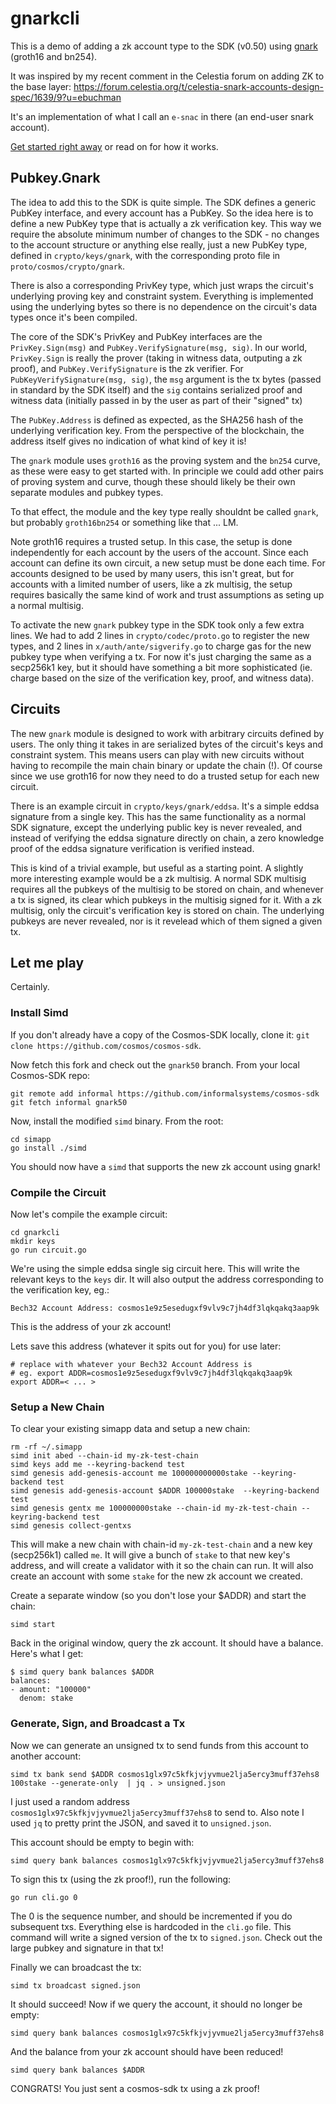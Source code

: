 # gnarkcli

This is a demo of adding a zk account type to the SDK (v0.50) using [gnark](https://github.com/Consensys/gnark) (groth16 and bn254).

It was inspired by my recent comment in the Celestia forum on adding ZK to the base layer: https://forum.celestia.org/t/celestia-snark-accounts-design-spec/1639/9?u=ebuchman

It's an implementation of what I call an `e-snac` in there (an end-user snark
account).

[Get started right away](#let-me-play) or read on for how it works.

## Pubkey.Gnark

The idea to add this to the SDK is quite simple. The SDK defines a generic
PubKey interface, and every account has a PubKey. So the idea here is to define
a new PubKey type that is actually a zk verification key. This way we require
the absolute minimum number of changes to the SDK - no changes to the account
structure or anything else really, just a new PubKey type, defined in
`crypto/keys/gnark`, with the corresponding proto file in
`proto/cosmos/crypto/gnark`.

There is also a corresponding PrivKey type, which just wraps the circuit's
underlying proving key and constraint system. Everything is implemented using
the underlying bytes so there is no dependence on the circuit's data types once
it's been compiled.

The core of the SDK's PrivKey and PubKey interfaces are the `PrivKey.Sign(msg)`
and `PubKey.VerifySignature(msg, sig)`. In our world, `PrivKey.Sign` is really
the prover (taking in witness data, outputing a zk proof), and
`PubKey.VerifySignature` is the zk verifier. For `PubKeyVerifySignature(msg,
sig)`, the `msg` argument is the tx bytes (passed in standard by the SDK itself) and the `sig`
contains serialized proof and witness data (initially passed in by the user as
part of their "signed" tx)

The `PubKey.Address` is defined as expected, as the SHA256 hash of the
underlying verification key. From the perspective of the blockchain, the address
itself gives no indication of what kind of key it is!

The `gnark` module uses `groth16` as the proving system and the `bn254` curve,
as these were easy to get started with. In principle we could add other pairs of
proving system and curve, though these should likely be their own separate
modules and pubkey types. 

To that effect, the module and the key type really shouldnt be called `gnark`,
but probably `groth16bn254` or something like that ... LM.

Note groth16 requires a trusted setup. In this case, the setup is done independently for each account 
by the users of the account. Since each account can define its own circuit, a
new setup must be done each time. For accounts designed to be used by many
users, this isn't great, but for accounts with a limited number of users, like a
zk multisig, the setup requires basically the same kind of work and trust assumptions as
seting up a normal multisig.

To activate the new `gnark` pubkey type in the SDK took only a few extra lines.
We had to add 2 lines in `crypto/codec/proto.go` to
register the new types, and 2 lines in `x/auth/ante/sigverify.go` to charge gas
for the new pubkey type when verifying a tx. For now it's just charging the same
as a secp256k1 key, but it should have something a bit more sophisticated (ie.
charge based on the size of the verification key, proof, and witness data).

## Circuits

The new `gnark` module is designed to work with arbitrary circuits defined by
users. The only thing it takes in are serialized bytes of the circuit's keys and
constraint system. This means users can play with new circuits without having to
recompile the main chain binary or update the chain (!). Of course since we use
groth16 for now they need to do a trusted setup for each new circuit.

There is an example circuit in `crypto/keys/gnark/eddsa`. It's a simple eddsa
signature from a single key. This has the same functionality as a normal SDK
signature, except the underlying public key is never revealed, and instead of
verifying the eddsa signature directly on chain, a zero knowledge proof of the
eddsa signature verification is verified instead. 

This is kind of a trivial example, but useful as a starting point. A slightly more interesting example 
would be a zk multisig. A normal SDK multisig requires all the pubkeys of the
multisig to be stored on chain, and whenever a tx is signed, its clear which
pubkeys in the multisig signed for it. With a zk multisig, only the circuit's
verification key is stored on chain. The underlying pubkeys are never revealed,
nor is it revelead which of them signed a given tx.

## Let me play

Certainly. 

### Install Simd

If you don't already have a copy of the Cosmos-SDK locally, clone it: `git clone https://github.com/cosmos/cosmos-sdk`.

Now fetch this fork and check out the `gnark50` branch. From your local Cosmos-SDK repo:

```
git remote add informal https://github.com/informalsystems/cosmos-sdk
git fetch informal gnark50
```

Now, install the modified `simd` binary. From the root:

```
cd simapp
go install ./simd
```

You should now have a `simd` that supports the new zk account using gnark!

### Compile the Circuit

Now let's compile the example circuit:


```
cd gnarkcli
mkdir keys
go run circuit.go
```

We're using the simple eddsa single sig circuit here.
This will write the relevant keys to the `keys` dir. It will also output the address
corresponding to the verification key, eg.:

```
Bech32 Account Address: cosmos1e9z5esedugxf9vlv9c7jh4df3lqkqakq3aap9k
```

This is the address of your zk account!

Lets save this address (whatever it spits out for you) for use later:

```
# replace with whatever your Bech32 Account Address is
# eg. export ADDR=cosmos1e9z5esedugxf9vlv9c7jh4df3lqkqakq3aap9k
export ADDR=< ... > 
```

### Setup a New Chain

To clear your existing simapp data and setup a new chain:

```
rm -rf ~/.simapp
simd init abed --chain-id my-zk-test-chain
simd keys add me --keyring-backend test
simd genesis add-genesis-account me 100000000000stake --keyring-backend test
simd genesis add-genesis-account $ADDR 100000stake  --keyring-backend test
simd genesis gentx me 100000000stake --chain-id my-zk-test-chain --keyring-backend test
simd genesis collect-gentxs 
```

This will make a new chain with chain-id `my-zk-test-chain` and a new key (secp256k1) called
`me`. It will give a bunch of `stake` to that new key's address, and will create
a validator with it so the chain can run. It will also create an account with
some `stake` for the new zk account we created.


Create a separate window (so you don't lose your $ADDR) and start the chain:

```
simd start
```

Back in the original window, query the zk account. It should have a balance.
Here's what I get:

```
$ simd query bank balances $ADDR
balances:
- amount: "100000"
  denom: stake
```

### Generate, Sign, and Broadcast a Tx

Now we can generate an unsigned tx to send funds from this account to another
account:

```
simd tx bank send $ADDR cosmos1glx97c5kfkjvjyvmue2lja5ercy3muff37ehs8 100stake --generate-only  | jq . > unsigned.json
```

I just used a random address `cosmos1glx97c5kfkjvjyvmue2lja5ercy3muff37ehs8` to
send to. Also note I used `jq` to pretty print the JSON, and saved it to
`unsigned.json`. 

This account should be empty to begin with:

```
simd query bank balances cosmos1glx97c5kfkjvjyvmue2lja5ercy3muff37ehs8
```

To sign this tx (using the zk proof!), run the following:

```
go run cli.go 0
```

The 0 is the sequence number, and should be incremented if you do subsequent
txs. Everything else is hardcoded in the `cli.go` file. This command will write
a signed version of the tx to `signed.json`. Check out the large pubkey and
signature in that tx!

Finally we can broadcast the tx:

```
simd tx broadcast signed.json
```

It should succeed! Now if we query the account, it should no longer be empty:


```
simd query bank balances cosmos1glx97c5kfkjvjyvmue2lja5ercy3muff37ehs8
```

And the balance from your zk account should have been reduced!


```
simd query bank balances $ADDR
```

CONGRATS! You just sent a cosmos-sdk tx using a zk proof!


